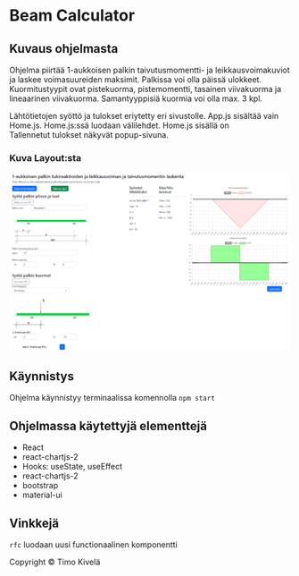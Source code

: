 # Beam Calculator

## Kuvaus ohjelmasta
Ohjelma piirtää 1-aukkoisen palkin taivutusmomentti- ja leikkausvoimakuviot
ja laskee voimasuureiden maksimit.
Palkissa voi olla päissä ulokkeet.
Kuormitustyypit ovat pistekuorma, pistemomentti, tasainen viivakuorma ja lineaarinen viivakuorma.
Samantyyppisiä kuormia voi olla max. 3 kpl. 

Lähtötietojen syöttö ja tulokset eriytetty eri sivustolle. 
App.js sisältää vain Home.js. Home.js:ssä luodaan välilehdet.
Home.js sisällä on  
Tallennetut tulokset näkyvät popup-sivuna.
### Kuva Layout:sta

![Kuva](./src/images/Layout.png)


## Käynnistys
Ohjelma käynnistyy terminaalissa komennolla `npm start`

## Ohjelmassa käytettyjä elementtejä
- React
- react-chartjs-2
- Hooks: useState, useEffect
- react-chartjs-2
- bootstrap
- material-ui

## Vinkkejä
`rfc` luodaan uusi functionaalinen komponentti

Copyright © Timo Kivelä